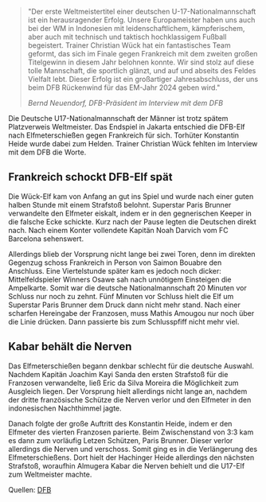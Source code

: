 > "Der erste Weltmeistertitel einer deutschen U-17-Nationalmannschaft ist ein herausragender Erfolg. Unsere Europameister haben uns auch bei der WM in Indonesien mit leidenschaftlichem, kämpferischem, aber auch mit technisch und taktisch hochklassigem Fußball begeistert. Trainer Christian Wück hat ein fantastisches Team geformt, das sich im Finale gegen Frankreich mit dem zweiten großen Titelgewinn in diesem Jahr belohnen konnte. Wir sind stolz auf diese tolle Mannschaft, die sportlich glänzt, und auf und abseits des Feldes Vielfalt lebt. Dieser Erfolg ist ein großartiger Jahresabschluss, der uns beim DFB Rückenwind für das EM-Jahr 2024 geben wird."
> 
> *<cite>Bernd Neuendorf, DFB-Präsident im Interview mit dem DFB</cite>*


Die Deutsche U17-Nationalmannschaft der Männer ist trotz spätem Platzverweis Weltmeister. Das Endspiel in Jakarta entschied die DFB-Elf nach Elfmeterschießen gegen Frankreich für sich. Torhüter Konstantin Heide wurde dabei zum Helden. Trainer Christian Wück fehlten im Interview mit dem DFB die Worte.

## Frank&shy;reich schockt DFB-Elf spät

Die Wück-Elf kam von Anfang an gut ins Spiel und wurde nach einer guten halben Stunde mit einem Strafstoß belohnt. Superstar Paris Brunner verwandelte den Elfmeter eiskalt, indem er in den gegnerischen Keeper in die falsche Ecke schickte. Kurz nach der Pause legten die Deutschen direkt nach. Nach einem Konter vollendete Kapitän Noah Darvich vom FC Barcelona sehenswert. 


Allerdings blieb der Vorsprung nicht lange bei zwei Toren, denn im direkten Gegenzug schoss Frankreich in Person von Saimon Bouabre den Anschluss. Eine Viertelstunde später kam es jedoch noch dicker: Mittelfeldspieler Winners Osawe sah nach unnötigem Einsteigen die Ampelkarte. Somit war die deutsche Nationalmannschaft 20 Minuten vor Schluss nur noch zu zehnt. Fünf Minuten vor Schluss hielt die Elf um Superstar Paris Brunner dem Druck dann nicht mehr stand. Nach einer scharfen Hereingabe der Franzosen, muss Mathis Amougou nur noch über die Linie drücken. Dann passierte bis zum Schlusspfiff nicht mehr viel.


## Kabar behält die Nerven 

Das Elfmeterschießen begann denkbar schlecht für die deutsche Auswahl. Nachdem Kapitän Joachim Kayi Sanda den ersten Strafstoß für die Franzosen verwandelte, ließ Eric da Silva Moreira die Möglichkeit zum Ausgleich liegen. Der Vorsprung hielt allerdings nicht lange an, nachdem der dritte französische Schütze die Nerven verlor und den Elfmeter in den indonesischen Nachthimmel jagte.


Danach folgte der große Auftritt des Konstantin Heide, indem er den Elfmeter des vierten Franzosen parierte. Beim Zwischenstand von 3:3 kam es dann zum vorläufig Letzen Schützen, Paris Brunner. Dieser verlor allerdings die Nerven und verschoss. Somit ging es in die Verlängerung des Elfmeterschießens. Dort hielt der Hachinger Heide allerdings den nächsten Strafstoß, woraufhin Almugera Kabar die Nerven behielt und die U17-Elf zum Weltmeister machte.


Quellen: [DFB](https://www.dfb.de/news/detail/u-17-junioren-kroenen-sich-zum-weltmeister-257402/)
